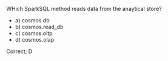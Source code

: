WHich SparkSQL method reads data from the anaytical store?
- a) cosmos.db
- b) cosmos.read_db
- c) cosmos.oltp
- d) cosmos.olap

Correct; D